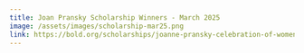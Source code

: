 ```yaml
---
title: Joan Pransky Scholarship Winners - March 2025
image: /assets/images/scholarship-mar25.png
link: https://bold.org/scholarships/joanne-pransky-celebration-of-women-in-robotics/
---
```

